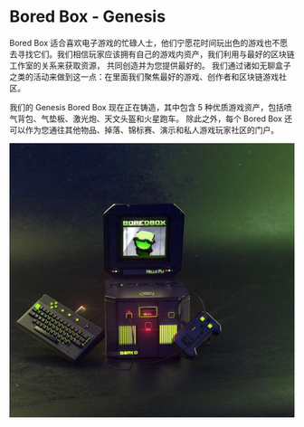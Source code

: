# Bored Box - Genesis

Bored Box 适合喜欢电子游戏的忙碌人士，他们宁愿花时间玩出色的游戏也不愿去寻找它们。我们相信玩家应该拥有自己的游戏内资产，我们利用与最好的区块链工作室的关系来获取资源， 共同创造并为您提供最好的。 我们通过诸如无聊盒子之类的活动来做到这一点：在里面我们聚焦最好的游戏、创作者和区块链游戏社区。

我们的 Genesis Bored Box 现在正在铸造，其中包含 5 种优质游戏资产，包括喷气背包、气垫板、激光炮、天文头盔和火星跑车。 除此之外，每个 Bored Box 还可以作为您通往其他物品、掉落、锦标赛、演示和私人游戏玩家社区的门户。

![nft](1662154035339.jpg)
